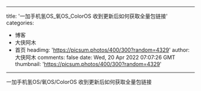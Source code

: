 
---
title: '一加手机氢OS_氧OS_ColorOS 收到更新后如何获取全量包链接'
categories: 
 - 博客
 - 大侠阿木
 - 首页
headimg: 'https://picsum.photos/400/300?random=4329'
author: 大侠阿木
comments: false
date: Wed, 20 Apr 2022 07:07:26 GMT
thumbnail: 'https://picsum.photos/400/300?random=4329'
---

<div>   
一加手机氢OS/氧OS/ColorOS 收到更新后如何获取全量包链接  
</div>
            